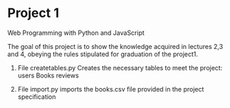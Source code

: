 # Project 1

Web Programming with Python and JavaScript

The goal of this project is to show the knowledge acquired in lectures 2,3 and 4, obeying the rules stipulated for graduation of the project1.

1) File createtables.py
   Creates the necessary tables to meet the project:
   users
   Books
   reviews

2) File import.py
    imports the books.csv file provided in the project specification
